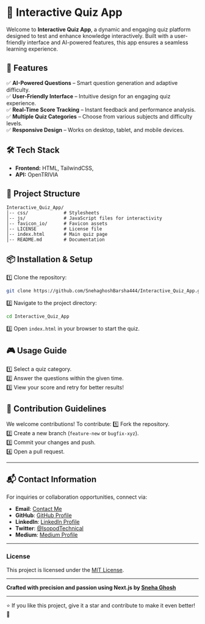 # 🎯 Interactive Quiz App

Welcome to **Interactive Quiz App**, a dynamic and engaging quiz platform designed to test and enhance knowledge interactively. Built with a user-friendly interface and AI-powered features, this app ensures a seamless learning experience.

## 🚀 Features

✅ **AI-Powered Questions** – Smart question generation and adaptive difficulty.  
✅ **User-Friendly Interface** – Intuitive design for an engaging quiz experience.  
✅ **Real-Time Score Tracking** – Instant feedback and performance analysis.  
✅ **Multiple Quiz Categories** – Choose from various subjects and difficulty levels.  
✅ **Responsive Design** – Works on desktop, tablet, and mobile devices.  

## 🛠️ Tech Stack

- **Frontend:** HTML, TailwindCSS, 
- **API:** OpenTRIVIA 

## 📂 Project Structure
```
Interactive_Quiz_App/
│-- css/             # Stylesheets
│-- js/              # JavaScript files for interactivity
│-- favicon_io/      # Favicon assets
│-- LICENSE          # License file
│-- index.html       # Main quiz page
│-- README.md        # Documentation
```

## 📦 Installation & Setup

1️⃣ Clone the repository:
```sh
git clone https://github.com/SnehaghoshBarsha444/Interactive_Quiz_App.git
```
2️⃣ Navigate to the project directory:
```sh
cd Interactive_Quiz_App
```
3️⃣ Open `index.html` in your browser to start the quiz.

## 🎮 Usage Guide

1️⃣ Select a quiz category.  
2️⃣ Answer the questions within the given time.  
3️⃣ View your score and retry for better results!  

## 🤝 Contribution Guidelines

We welcome contributions! To contribute:
1️⃣ Fork the repository.  
2️⃣ Create a new branch (`feature-new` or `bugfix-xyz`).  
3️⃣ Commit your changes and push.  
4️⃣ Open a pull request.  

---

## 📬 **Contact Information**  

For inquiries or collaboration opportunities, connect via: 
- **Email**: [Contact Me](mailto:miss.webdesigner0013@gmail.com)
- **GitHub**: [GitHub Profile](https://github.com/SnehaghoshBarsha444)
- **LinkedIn**: [LinkedIn Profile](https://www.linkedin.com/in/sneha-ghosh-technical-isopod075/)
- **Twitter**: [@IsopodTechnical](https://x.com/IsopodTechnical)  
- **Medium**: [Medium Profile](https://medium.com/@Technical_Isopod_075)

---

### **License**  

This project is licensed under the [MIT License](LICENSE).  

---

**Crafted with precision and passion using Next.js by [Sneha Ghosh](https://snehaghosh-technical-isopod-portfolio.vercel.app/)**

---
⭐ If you like this project, give it a star and contribute to make it even better! 🚀
